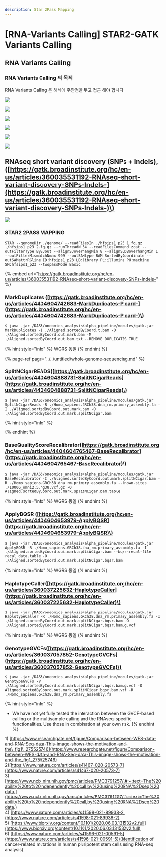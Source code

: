 ```yaml
---
description: Star 2Pass Mapping
---
```


# \[RNA-Variants Calling\] STAR2-GATK Variants Calling

## RNA Variants Calling

### RNA Variants Calling 의 목적

RNA Variants Calling 은 해석에 주안점을 두고 접근 해야 합니다.

![](../../.gitbook/assets/image%20%28139%29.png)





![](../../.gitbook/assets/image%20%28142%29.png)







![](../../.gitbook/assets/image%20%28136%29.png)

![](../../.gitbook/assets/image%20%28141%29.png)

![](../../.gitbook/assets/image%20%28137%29.png)

![](../../.gitbook/assets/image%20%28143%29.png)





## RNAseq short variant discovery \(SNPs + Indels\), \([https://gatk.broadinstitute.org/hc/en-us/articles/360035531192-RNAseq-short-variant-discovery-SNPs-Indels-](https://gatk.broadinstitute.org/hc/en-us/articles/360035531192-RNAseq-short-variant-discovery-SNPs-Indels-)\)

![](../../.gitbook/assets/image%20%28138%29.png)

### STAR2 2PASS MAPPING

```text
STAR --genomeDir ./genome/ --readFilesIn ./hfsips1_p23_1.fq.gz ./hfsips1_p23_2.fq.gz --runThreadN 64 --readFilesCommand zcat --outFilterType BySJout --alignSJoverhangMin 8 --alignSJDBoverhangMin 1 --outFilterMismatchNmax 999 --outSAMtype BAM SortedByCoordinate --outSAMattrRGline ID:hfsips1_p23 LB:library PL:illumina PU:machine SM:hfsips1_p23 --twopassMode Basic
```



{% embed url="https://gatk.broadinstitute.org/hc/en-us/articles/360035531192-RNAseq-short-variant-discovery-SNPs-Indels-" %}

### MarkDuplicates \([https://gatk.broadinstitute.org/hc/en-us/articles/4404604742683-MarkDuplicates-Picard-](https://gatk.broadinstitute.org/hc/en-us/articles/4404604742683-MarkDuplicates-Picard-)\)

```text
$ java -jar /DAS3/oneomics_analysis/alpha_pipeline/modules/gatk.jar MarkDuplicates -I ./Aligned.sortedByCoord.t.bam -O ./Aligned.sortedByCoord.out.mark.bam -M ./Aligned.sortedByCoord.out.bam.txt --REMOVE_DUPLICATES TRUE
```

{% hint style="info" %}
WGRS 동일
{% endhint %}

{% page-ref page="../../untitled/whole-genome-sequencing.md" %}



### SplitNCigarREADS\([https://gatk.broadinstitute.org/hc/en-us/articles/4404604888731-SplitNCigarReads](https://gatk.broadinstitute.org/hc/en-us/articles/4404604888731-SplitNCigarReads)\)

```text
$ java -jar /DAS3/oneomics_analysis/alpha_pipeline/modules/gatk.jar SplitNCigarReads -R ./Homo_sapiens.GRCh38.dna_rm.primary_assembly.fa -I ./Aligned.sortedByCoord.out.mark.bam -O ./Aligned.sortedByCoord.out.mark.splitNCigar.bam
```

{% hint style="info" %}

{% endhint %}

### BaseQualityScoreRecalibrator\([https://gatk.broadinstitute.org/hc/en-us/articles/4404604765467-BaseRecalibrator](https://gatk.broadinstitute.org/hc/en-us/articles/4404604765467-BaseRecalibrator)\)

```text
$ java -jar /DAS3/oneomics_analysis/alpha_pipeline/modules/gatk.jar BaseRecalibrator -I ./Aligned.sortedByCoord.out.mark.splitNCigar.bam -R ./Homo_sapiens.GRCh38.dna_rm.primary_assembly.fa --known-sites ./1000G_omni2.5.hg38.vcf.gz -O Aligned.sortedByCoord.out.mark.splitNCigar.bam.table
```

{% hint style="info" %}
WGRS 동일
{% endhint %}

### ApplyBQSR \([https://gatk.broadinstitute.org/hc/en-us/articles/4404604653979-ApplyBQSR](https://gatk.broadinstitute.org/hc/en-us/articles/4404604653979-ApplyBQSR)\)

```text
$ java -jar /DAS3/oneomics_analysis/alpha_pipeline/modules/gatk.jar ApplyBQSR -R ./Homo_sapiens.GRCh38.dna_rm.primary_assembly.fa -I ./Aligned.sortedByCoord.out.mark.splitNCigar.bam --bqsr-recal-file recal_data.table -O ./Aligned.sortedByCoord.out.mark.splitNCigar.bqsr.bam
```

{% hint style="info" %}
WGRS 동일
{% endhint %}

### HaplotypeCaller\([https://gatk.broadinstitute.org/hc/en-us/articles/360037225632-HaplotypeCaller](https://gatk.broadinstitute.org/hc/en-us/articles/360037225632-HaplotypeCaller)\)

```text
$ java -jar /DAS3/oneomics_analysis/alpha_pipeline/modules/gatk.jar HaplotypeCaller -R ./Homo_sapiens.GRCh38.dna_rm.primary_assembly.fa -I ./Aligned.sortedByCoord.out.mark.splitNCigar.bqsr.bam -O ./Aligned.sortedByCoord.out.mark.splitNCigar.bqsr.bam.g.vcf
```

{% hint style="info" %}
WGRS 동일
{% endhint %}

### GenotypeGVCFs\([https://gatk.broadinstitute.org/hc/en-us/articles/360037057852-GenotypeGVCFs](https://gatk.broadinstitute.org/hc/en-us/articles/360037057852-GenotypeGVCFs)\)

```text
$ java -jar /DAS3/oneomics_analysis/alpha_pipeline/modules/gatk.jar GenotypeGVCFs -V ./Aligned.sortedByCoord.out.mark.splitNCigar.bqsr.bam.g.vcf -O Aligned.sortedByCoord.out.mark.splitNCigar.bqsr.bam.vcf -R ./Homo_sapiens.GRCh38.dna_rm.primary_assembly.fa
```

{% hint style="info" %}
* We have not yet fully tested the interaction between the GVCF-based calling or the multisample calling and the RNAseq-specific functionalities. Use those in combination at your own risk.
{% endhint %}



1\) [https://www.researchgate.net/figure/Comparison-between-WES-data-and-RNA-Seq-data-This-image-shows-the-motivation-and-the\_fig1\_275525746](https://www.researchgate.net/figure/Comparison-between-WES-data-and-RNA-Seq-data-This-image-shows-the-motivation-and-the_fig1_275525746)  
2\)[https://www.nature.com/articles/s41467-020-20573-7](https://www.nature.com/articles/s41467-020-20573-7)  
3\) [https://www.ncbi.nlm.nih.gov/pmc/articles/PMC3791257/\#:~:text=The%20ability%20to%20independently%20call,by%20using%20RNA%2Dseq%20data.](https://www.ncbi.nlm.nih.gov/pmc/articles/PMC3791257/#:~:text=The%20ability%20to%20independently%20call,by%20using%20RNA%2Dseq%20data.)  
4\) [https://www.nature.com/articles/s41598-021-89938-2](https://www.nature.com/articles/s41598-021-89938-2)  
5\)  [https://www.biorxiv.org/content/10.1101/2020.06.03.131532v2.full](https://www.biorxiv.org/content/10.1101/2020.06.03.131532v2.full)  
6\) [https://www.nature.com/articles/s41596-021-00591-5](https://www.nature.com/articles/s41596-021-00591-5)\(Identification of cancer-related mutations in human pluripotent stem cells using RNA-seq analysis\)

